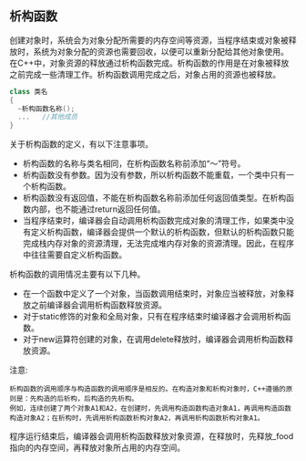 ## 析构函数

创建对象时，系统会为对象分配所需要的内存空间等资源，当程序结束或对象被释放时，系统为对象分配的资源也需要回收，以便可以重新分配给其他对象使用。
在C++中，对象资源的释放通过析构函数完成。析构函数的作用是在对象被释放之前完成一些清理工作。析构函数调用完成之后，对象占用的资源也被释放。
```c++
class 类名 
{ 
  ~析构函数名称(); 
  ...   //其他成员 
} 

```

关于析构函数的定义，有以下注意事项。
- 析构函数的名称与类名相同，在析构函数名称前添加“～”符号。
- 析构函数没有参数。因为没有参数，所以析构函数不能重载，一个类中只有一个析构函数。
- 析构函数没有返回值，不能在析构函数名称前添加任何返回值类型。在析构函数内部，也不能通过return返回任何值。
- 当程序结束时，编译器会自动调用析构函数完成对象的清理工作，如果类中没有定义析构函数，编译器会提供一个默认的析构函数，但默认的析构函数只能完成栈内存对象的资源清理，无法完成堆内存对象的资源清理。因此，在程序中往往需要自定义析构函数。

析构函数的调用情况主要有以下几种。
- 在一个函数中定义了一个对象，当函数调用结束时，对象应当被释放，对象释放之前编译器会调用析构函数释放资源。
- 对于static修饰的对象和全局对象，只有在程序结束时编译器才会调用析构函数。
- 对于new运算符创建的对象，在调用delete释放时，编译器会调用析构函数释放资源。

注意:
```
析构函数的调用顺序与构造函数的调用顺序是相反的。在构造对象和析构对象时，C++遵循的原则是：先构造的后析构，后构造的先析构。
例如，连续创建了两个对象A1和A2，在创建时，先调用构造函数构造对象A1，再调用构造函数构造对象A2；在析构时，先调用析构函数析构对象A2，再调用析构函数析构对象A1。
```

程序运行结束后，编译器会调用析构函数释放对象资源，在释放时，先释放_food指向的内存空间，再释放对象所占用的内存空间。